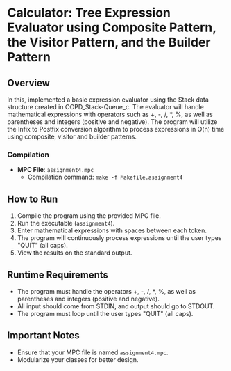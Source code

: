 # Calculator: Tree Expression Evaluator using Composite Pattern, the Visitor Pattern, and the Builder Pattern

## Overview

In this, implemented a basic expression evaluator using the Stack data structure created in OOPD_Stack-Queue_c. The evaluator will handle mathematical expressions with operators such as +, -, /, *, %, as well as parentheses and integers (positive and negative). The program will utilize the Infix to Postfix conversion algorithm to process expressions in O(n) time using composite, visitor and builder patterns.


### Compilation
- **MPC File**: `assignment4.mpc`
  - Compilation command: `make -f Makefile.assignment4`

## How to Run
1. Compile the program using the provided MPC file.
2. Run the executable (`assignment4`).
3. Enter mathematical expressions with spaces between each token.
4. The program will continuously process expressions until the user types "QUIT" (all caps).
5. View the results on the standard output.

## Runtime Requirements
- The program must handle the operators +, -, /, *, %, as well as parentheses and integers (positive and negative).
- All input should come from STDIN, and output should go to STDOUT.
- The program must loop until the user types "QUIT" (all caps).

## Important Notes
- Ensure that your MPC file is named `assignment4.mpc`.
- Modularize your classes for better design.
